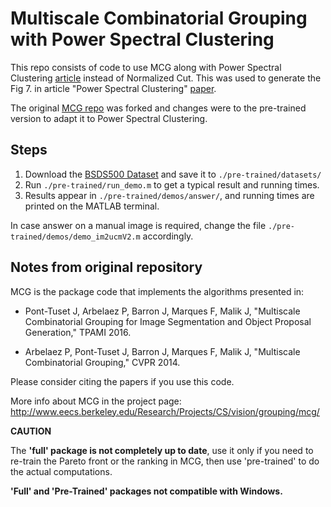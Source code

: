 # Multiscale Combinatorial Grouping with Power Spectral Clustering

This repo consists of code to use MCG along with Power Spectral Clustering [article](https://hal.archives-ouvertes.fr/hal-01516649v2/document) instead of Normalized Cut. This was used to generate the Fig 7. in article "Power Spectral Clustering" [paper](https://hal.archives-ouvertes.fr/hal-01516649/document).

The original [MCG repo](https://github.com/jponttuset/mcg) was forked and changes were to the pre-trained version to adapt it to Power Spectral Clustering.

Steps
-----

1. Download the [BSDS500 Dataset](https://www2.eecs.berkeley.edu/Research/Projects/CS/vision/grouping/resources.html) and save it to `./pre-trained/datasets/`
2. Run `./pre-trained/run_demo.m` to get a typical result and running times.
3. Results appear in `./pre-trained/demos/answer/`, and running times are printed on the MATLAB terminal.

In case answer on a manual image is required, change the file `./pre-trained/demos/demo_im2ucmV2.m` accordingly.

## Notes from original repository
MCG is the package code that implements the algorithms presented in:
 - Pont-Tuset J, Arbelaez P, Barron J, Marques F, Malik J,
 "Multiscale Combinatorial Grouping for Image Segmentation and Object Proposal Generation,"
 TPAMI 2016.

 - Arbelaez P, Pont-Tuset J, Barron J, Marques F, Malik J,
 "Multiscale Combinatorial Grouping,"
 CVPR 2014.

Please consider citing the papers if you use this code.

More info about MCG in the project page:
http://www.eecs.berkeley.edu/Research/Projects/CS/vision/grouping/mcg/

**CAUTION**

The **'full' package is not completely up to date**, use it only if you need to re-train the Pareto front or the ranking in MCG, then use 'pre-trained' to do the actual computations.

**'Full' and 'Pre-Trained' packages not compatible with Windows.**
